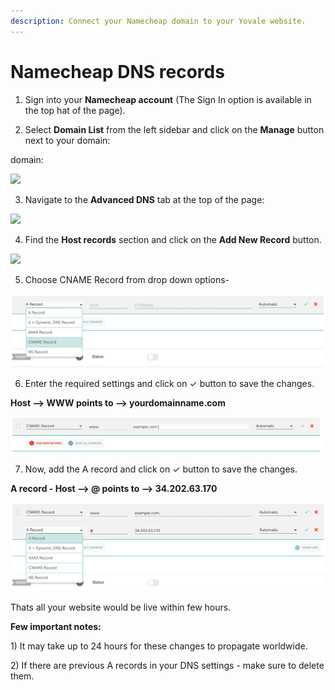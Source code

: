 ```yaml
---
description: Connect your Namecheap domain to your Yovale website.
---
```


# Namecheap DNS records

  
1. Sign into your **Namecheap account** \(The Sign In option is available in the top hat of the page\).   
  
2. Select **Domain List** from the left sidebar and click on the **Manage** button next to your domain:

domain:  
  
![](https://namecheap.simplekb.com//SiteContents/2-7C22D5236A4543EB827F3BD8936E153E/media/nctutmanage.png)  
  
  
3. Navigate to the **Advanced DNS** tab at the top of the page:   
  
![](https://namecheap.simplekb.com//SiteContents/2-7C22D5236A4543EB827F3BD8936E153E/media/advanced_dns.png)  
  
  
4. Find the **Host records** section and click on the **Add New Record** button.

![](https://namecheap.simplekb.com//SiteContents/2-7C22D5236A4543EB827F3BD8936E153E/media/addnewrecord.png)

5. Choose CNAME Record from drop down options-

![](../.gitbook/assets/screenshot-2018-05-02-20.11.30.png)

6. Enter the required settings and click on ✓ button to save the changes.

  **Host --&gt; WWW                    points to --&gt; yourdomainname.com**

![](../.gitbook/assets/screenshot-2018-05-02-20.12.15.png)

7. Now, add the A record and click on ✓ button to save the changes.

**A record -        Host --&gt; @           points to --&gt; 34.202.63.170**

![](../.gitbook/assets/screenshot-2018-05-02-20.15.31.png)

Thats all your website would be live within few hours. 

**Few important notes:**

1\) It may take up to 24 hours for these changes to propagate worldwide.

2\) If there are previous A records in your DNS settings - make sure to delete them.  


